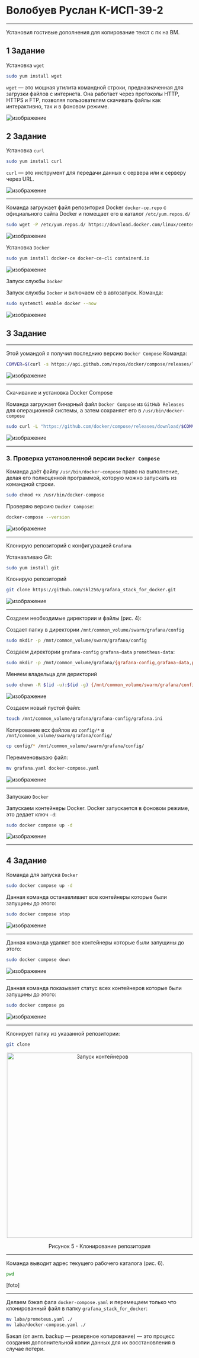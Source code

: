 # Волобуев Руслан К-ИСП-39-2

***

Установил гостивые дополнения для копирование текст с пк на ВМ.

## 1 Задание

Установка `wget`

```bash
sudo yum install wget
```

`wget` — это мощная утилита командной строки, предназначенная для загрузки файлов с интернета. Она работает через протоколы HTTP, HTTPS и FTP, позволяя пользователям скачивать файлы как интерактивно, так и в фоновом режиме.

![изображение](https://github.com/user-attachments/assets/c2f5317c-5ba0-46ac-86c2-32cd7d94387a)


## 2 Задание

Установка `curl`
```bash
sudo yum install curl
```

`curl` — это инструмент для передачи данных с сервера или к серверу через URL.

![изображение](https://github.com/user-attachments/assets/30e2d0bb-c10d-4381-84eb-142a6d9f605f)

---

Команда загружает файл репозитория Docker `docker-ce.repo` с официального сайта Docker и помещает его в каталог `/etc/yum.repos.d/`

```bash
sudo wget -P /etc/yum.repos.d/ https://download.docker.com/linux/centos/docker-ce.repo
```

![изображение](https://github.com/user-attachments/assets/176b8997-0100-4bae-87c6-ac2d8485eaf4)


Установка `Docker`
 
 ```bash
sudo yum install docker-ce docker-ce-cli containerd.io
```
  
![изображение](https://github.com/user-attachments/assets/793b3543-a0ad-445c-9a2d-431ccfaeb271)


Запуск службы `Docker`

Запуск службы `Docker` и включаем её в автозапуск. 
Команда:
 ```bash
sudo systemctl enable docker --now
```

![изображение](https://github.com/user-attachments/assets/14499568-000a-41bc-ad9e-af5a89bfdf71)


## 3 Задание

---

Этой уомандой я получил последнию версию `Docker Compose`
Команда:
```bash
COMVER=$(curl -s https://api.github.com/repos/docker/compose/releases/latest | grep 'tag_name' | cut -d\" -f4)
```
  
![изображение](https://github.com/user-attachments/assets/93084380-6900-4d1a-9b9c-4ba65a481d5b)

---

Скачивание и установка Docker Compose

Команда загружает бинарный файл `Docker Compose` из `GitHub Releases` для операционной системы, а затем сохраняет его в `/usr/bin/docker-compose`

```bash
sudo curl -L "https://github.com/docker/compose/releases/download/$COMVER/docker-compose-$(uname -s)-$(uname -m)" -o /usr/bin/docker-compose
```

![изображение](https://github.com/user-attachments/assets/3f7ce01d-f9ef-4637-b562-fd8108ec460e)

---

### 3. Проверка установленной версии `Docker Compose`


Команда даёт файлу `/usr/bin/docker-compose` право на выполнение, делая его полноценной программой, которую можно запускать из командной строки.

```bash
sudo chmod +x /usr/bin/docker-compose
```

Проверяю версию `Docker Compose`:
```bash
docker-compose --version
```

![изображение](https://github.com/user-attachments/assets/a90033fc-65a1-4456-8c51-3dba5a84e794)

---

Клонирую репозиторий с конфигурацией `Grafana`

Устанавливаю Git:
```bash
sudo yum install git
```

Клонирую репозиторий
```bash
git clone https://github.com/skl256/grafana_stack_for_docker.git
```

![изображение](https://github.com/user-attachments/assets/33293314-a88e-44a5-a2b6-c671454095c6)

---

Создаем необходимые директории и файлы (рис. 4):

Создает папку в директории `/mnt/common_volume/swarm/grafana/config`
```bash
sudo mkdir -p /mnt/common_volume/swarm/grafana/config
```

Создаем директории `grafana-config` `grafana-data` `prometheus-data`:
```bash
sudo mkdir -p /mnt/common_volume/grafana/{grafana-config,grafana-data,prometheus-data}
```

Меняем владельца для дерикторий

```bash
sudo chown -R $(id -u):$(id -g) {/mnt/common_volume/swarm/grafana/config,/mnt/common_volume/grafana}
```

![изображение](https://github.com/user-attachments/assets/7d55b23d-acb8-4564-a5c0-ce48d473b98a)

Создаем новый пустой файл:
```bash
touch /mnt/common_volume/grafana/grafana-config/grafana.ini
```

Копирование всх файлов из `config/*` в `/mnt/common_volume/swarm/grafana/config/`
```bash
cp config/* /mnt/common_volume/swarm/grafana/config/
```

Переименовываю файл:
```bash
mv grafana.yaml docker-compose.yaml
```

![изображение](https://github.com/user-attachments/assets/30d2ecef-8ec3-43ee-8f06-ab13b32de593)

---

Запускаю `Docker`

Запускаем контейнеры Docker. Docker запускается в фоновом режиме, это дедает ключ `-d`:

```bash
sudo docker compose up -d
```

![изображение](https://github.com/user-attachments/assets/8608f225-3154-4795-a760-eb2571eaa350)


---

## 4 Задание

Команда для запуска `Docker`
```bash
sudo docker compose up -d
```

Данная команда останавливает все контейнеры которые были запущины до этого:
```bash
sudo docker compose stop
```

![изображение](https://github.com/user-attachments/assets/04be50be-b8df-4d71-ac27-b7648f1db4fe)


---

Данная команда удаляет все контейнеры которые были запущины до этого:
```bash
sudo docker compose down
```

![изображение](https://github.com/user-attachments/assets/3e631efe-eab3-49ae-9710-582ece81fd06)

---

Данная команда показывает статус всех контейнеров которые были запущины до этого:
```bash
sudo docker compose ps
```

![изображение](https://github.com/user-attachments/assets/616a08a3-0a53-45dd-a117-0f6436ce72aa)


---

Клонирует папку из указанной репозитории:
```bash
git clone 
```

<div align="center">
  <img src="https://github.com/user-attachments/assets/ed304ef8-59b7-4d82-8c3e-cf1846ed3d36" alt="Запуск контейнеров" width="500">
  <p>Рисунок 5 - Клонирование репозитория</p>
</div>

---
Команда выводит адрес текущего рабочего каталога (рис. 6).
```bash
pwd
```

[foto]

---

Делаем бэкап фала `docker-compose.yaml` и перемещаем только что клонированный файл в папку `grafana_stack_for_docker`:

```bash
mv laba/prometeus.yaml ./
mv laba/docker-compose.yaml ./
```

Бэкап (от англ. backup — резервное копирование) — это процесс создания дополнительной копии данных для их восстановления в случае потери.



